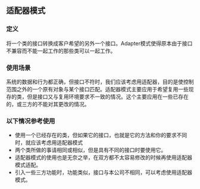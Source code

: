 ## 适配器模式

### 定义
将一个类的接口转换成客户希望的另外一个接口。Adapter模式使得原本由于接口不兼容而不能一起工作的那些类可以一起工作。

### 使用场景
系统的数据和行为都正确，但接口不符时，我们应该考虑用适配器，目的是使控制范围之外的一个原有对象与某个接口匹配。适配器模式主要应用于希望复用一些现存的类，但是接口又与复用环境要求不一致的情况。这个主要应用在一些已存在的，或三方的不能对其更改的情况。

### 以下情况参考使用
* 使用一个已经存在的类，但如果它的接口，也就是它的方法和你的要求不同时，就应该考虑用适配器模式
* 两个类所做的事请相同或相似，但是具有不同的接口时要使用它。
* 适配器模式的使用也是无奈之举，在双方都不太容易修改的时候再使用适配器模式适配。
* 引入一些三方功能时，功能类似，接口与本公司不相同，可以考虑使用适配器模式。
